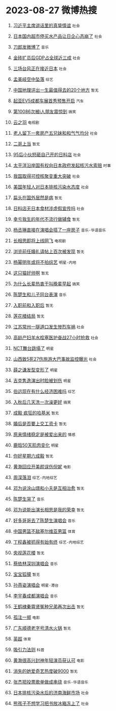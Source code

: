 # 2023-08-27 微博热搜 
1. [习近平主席讲话里的真挚情谊](https://m.weibo.cn/search?containerid=100103type%3D1%26t%3D10%26q%3D%23%E4%B9%A0%E8%BF%91%E5%B9%B3%E4%B8%BB%E5%B8%AD%E8%AE%B2%E8%AF%9D%E9%87%8C%E7%9A%84%E7%9C%9F%E6%8C%9A%E6%83%85%E8%B0%8A%23&stream_entry_id=51&isnewpage=1&extparam=seat%3D1%26stream_entry_id%3D51%26cate%3D10103%26dgr%3D0%26pos%3D0%26filter_type%3Drealtimehot%26c_type%3D51%26display_time%3D1693080269%26pre_seqid%3D169308026983301758267&luicode=10000011&lfid=106003type%3D25%26t%3D3%26disable_hot%3D1%26filter_type%3Drealtimehot) `社会` 

2. [日本国内超市停买水产品让日企心态崩了](https://m.weibo.cn/search?containerid=100103type%3D1%26t%3D10%26q%3D%23%E6%97%A5%E6%9C%AC%E5%9B%BD%E5%86%85%E8%B6%85%E5%B8%82%E5%81%9C%E4%B9%B0%E6%B0%B4%E4%BA%A7%E5%93%81%E8%AE%A9%E6%97%A5%E4%BC%81%E5%BF%83%E6%80%81%E5%B4%A9%E4%BA%86%23&stream_entry_id=31&isnewpage=1&extparam=seat%3D1%26realpos%3D1%26pos%3D0%26filter_type%3Drealtimehot%26c_type%3D31%26band_rank%3D1%26lcate%3D5001%26cate%3D5001%26flag%3D16%26stream_entry_id%3D31%26q%3D%2523%25E6%2597%25A5%25E6%259C%25AC%25E5%259B%25BD%25E5%2586%2585%25E8%25B6%2585%25E5%25B8%2582%25E5%2581%259C%25E4%25B9%25B0%25E6%25B0%25B4%25E4%25BA%25A7%25E5%2593%2581%25E8%25AE%25A9%25E6%2597%25A5%25E4%25BC%2581%25E5%25BF%2583%25E6%2580%2581%25E5%25B4%25A9%25E4%25BA%2586%2523%26dgr%3D0%26display_time%3D1693080269%26pre_seqid%3D169308026983301758267&luicode=10000011&lfid=106003type%3D25%26t%3D3%26disable_hot%3D1%26filter_type%3Drealtimehot) `社会` 

3. [刀郎发微博了](https://m.weibo.cn/search?containerid=100103type%3D1%26t%3D10%26q%3D%23%E5%88%80%E9%83%8E%E5%8F%91%E5%BE%AE%E5%8D%9A%E4%BA%86%23&stream_entry_id=31&isnewpage=1&extparam=seat%3D1%26realpos%3D2%26pos%3D1%26filter_type%3Drealtimehot%26c_type%3D31%26band_rank%3D2%26lcate%3D5001%26cate%3D5001%26flag%3D16%26stream_entry_id%3D31%26q%3D%2523%25E5%2588%2580%25E9%2583%258E%25E5%258F%2591%25E5%25BE%25AE%25E5%258D%259A%25E4%25BA%2586%2523%26dgr%3D0%26display_time%3D1693080269%26pre_seqid%3D169308026983301758267&luicode=10000011&lfid=106003type%3D25%26t%3D3%26disable_hot%3D1%26filter_type%3Drealtimehot) `音乐` 

4. [金砖扩员后GDP占全球近三成](https://m.weibo.cn/search?containerid=100103type%3D1%26t%3D10%26q%3D%23%E9%87%91%E7%A0%96%E6%89%A9%E5%91%98%E5%90%8EGDP%E5%8D%A0%E5%85%A8%E7%90%83%E8%BF%91%E4%B8%89%E6%88%90%23&stream_entry_id=31&isnewpage=1&extparam=seat%3D1%26realpos%3D3%26pos%3D2%26filter_type%3Drealtimehot%26c_type%3D31%26band_rank%3D3%26lcate%3D5001%26cate%3D5001%26flag%3D0%26stream_entry_id%3D31%26q%3D%2523%25E9%2587%2591%25E7%25A0%2596%25E6%2589%25A9%25E5%2591%2598%25E5%2590%258EGDP%25E5%258D%25A0%25E5%2585%25A8%25E7%2590%2583%25E8%25BF%2591%25E4%25B8%2589%25E6%2588%2590%2523%26dgr%3D0%26display_time%3D1693080269%26pre_seqid%3D169308026983301758267&luicode=10000011&lfid=106003type%3D25%26t%3D3%26disable_hot%3D1%26filter_type%3Drealtimehot) `社会` 

5. [三场台风正在接近日本](https://m.weibo.cn/search?containerid=100103type%3D1%26t%3D10%26q%3D%23%E4%B8%89%E5%9C%BA%E5%8F%B0%E9%A3%8E%E6%AD%A3%E5%9C%A8%E6%8E%A5%E8%BF%91%E6%97%A5%E6%9C%AC%23&stream_entry_id=31&isnewpage=1&extparam=seat%3D1%26realpos%3D4%26pos%3D3%26filter_type%3Drealtimehot%26c_type%3D31%26band_rank%3D4%26lcate%3D5001%26cate%3D5001%26flag%3D16%26stream_entry_id%3D31%26q%3D%2523%25E4%25B8%2589%25E5%259C%25BA%25E5%258F%25B0%25E9%25A3%258E%25E6%25AD%25A3%25E5%259C%25A8%25E6%258E%25A5%25E8%25BF%2591%25E6%2597%25A5%25E6%259C%25AC%2523%26dgr%3D0%26display_time%3D1693080269%26pre_seqid%3D169308026983301758267&luicode=10000011&lfid=106003type%3D25%26t%3D3%26disable_hot%3D1%26filter_type%3Drealtimehot) `社会` 

6. [孟美岐空中坠落](https://m.weibo.cn/search?containerid=100103type%3D1%26t%3D10%26q%3D%23%E5%AD%9F%E7%BE%8E%E5%B2%90%E7%A9%BA%E4%B8%AD%E5%9D%A0%E8%90%BD%23&stream_entry_id=31&isnewpage=1&extparam=seat%3D1%26realpos%3D5%26pos%3D4%26filter_type%3Drealtimehot%26c_type%3D31%26band_rank%3D5%26lcate%3D5001%26cate%3D5001%26flag%3D2%26stream_entry_id%3D31%26q%3D%2523%25E5%25AD%259F%25E7%25BE%258E%25E5%25B2%2590%25E7%25A9%25BA%25E4%25B8%25AD%25E5%259D%25A0%25E8%2590%25BD%2523%26dgr%3D0%26display_time%3D1693080269%26pre_seqid%3D169308026983301758267&luicode=10000011&lfid=106003type%3D25%26t%3D3%26disable_hot%3D1%26filter_type%3Drealtimehot) `综艺` 

7. [中国地理评出一生最值得去的20个地方](https://m.weibo.cn/search?containerid=100103type%3D1%26t%3D10%26q%3D%E4%B8%AD%E5%9B%BD%E5%9C%B0%E7%90%86%E8%AF%84%E5%87%BA%E4%B8%80%E7%94%9F%E6%9C%80%E5%80%BC%E5%BE%97%E5%8E%BB%E7%9A%8420%E4%B8%AA%E5%9C%B0%E6%96%B9&stream_entry_id=31&isnewpage=1&extparam=seat%3D1%26realpos%3D6%26pos%3D5%26filter_type%3Drealtimehot%26c_type%3D31%26band_rank%3D6%26lcate%3D5001%26cate%3D5001%26flag%3D16%26stream_entry_id%3D31%26q%3D%25E4%25B8%25AD%25E5%259B%25BD%25E5%259C%25B0%25E7%2590%2586%25E8%25AF%2584%25E5%2587%25BA%25E4%25B8%2580%25E7%2594%259F%25E6%259C%2580%25E5%2580%25BC%25E5%25BE%2597%25E5%258E%25BB%25E7%259A%258420%25E4%25B8%25AA%25E5%259C%25B0%25E6%2596%25B9%26dgr%3D0%26display_time%3D1693080269%26pre_seqid%3D169308026983301758267&luicode=10000011&lfid=106003type%3D25%26t%3D3%26disable_hot%3D1%26filter_type%3Drealtimehot) `暂无` 

8. [起亚EV5成都车展首秀预售开启](https://m.weibo.cn/search?containerid=100103type%3D1%26t%3D10%26q%3D%23%E8%B5%B7%E4%BA%9AEV5%E6%88%90%E9%83%BD%E8%BD%A6%E5%B1%95%E9%A6%96%E7%A7%80%E9%A2%84%E5%94%AE%E5%BC%80%E5%90%AF%23&stream_entry_id=31&isnewpage=1&extparam=seat%3D1%26stream_entry_id%3D31%26pos%3D6%26lcate%3D5001%26band_rank%3D7%26c_type%3D31%26is_ad_pos%3D1%26cate%3D5001%26filter_type%3Drealtimehot%26adid%3D200655%26topic_ad%3D1%26q%3D%2523%25E8%25B5%25B7%25E4%25BA%259AEV5%25E6%2588%2590%25E9%2583%25BD%25E8%25BD%25A6%25E5%25B1%2595%25E9%25A6%2596%25E7%25A7%2580%25E9%25A2%2584%25E5%2594%25AE%25E5%25BC%2580%25E5%2590%25AF%2523%26dgr%3D0%26display_time%3D1693080269%26pre_seqid%3D169308026983301758267&luicode=10000011&lfid=106003type%3D25%26t%3D3%26disable_hot%3D1%26filter_type%3Drealtimehot) `汽车` 

9. [第10086次被i人朋友震惊到](https://m.weibo.cn/search?containerid=100103type%3D1%26t%3D10%26q%3D%23%E7%AC%AC10086%E6%AC%A1%E8%A2%ABi%E4%BA%BA%E6%9C%8B%E5%8F%8B%E9%9C%87%E6%83%8A%E5%88%B0%23&stream_entry_id=31&isnewpage=1&extparam=seat%3D1%26realpos%3D7%26pos%3D7%26filter_type%3Drealtimehot%26c_type%3D31%26band_rank%3D7%26lcate%3D5001%26cate%3D5001%26flag%3D0%26stream_entry_id%3D31%26q%3D%2523%25E7%25AC%25AC10086%25E6%25AC%25A1%25E8%25A2%25ABi%25E4%25BA%25BA%25E6%259C%258B%25E5%258F%258B%25E9%259C%2587%25E6%2583%258A%25E5%2588%25B0%2523%26dgr%3D0%26display_time%3D1693080269%26pre_seqid%3D169308026983301758267&luicode=10000011&lfid=106003type%3D25%26t%3D3%26disable_hot%3D1%26filter_type%3Drealtimehot) `搞笑` 

10. [云之羽](https://m.weibo.cn/search?containerid=100103type%3D1%26t%3D10%26q%3D%E4%BA%91%E4%B9%8B%E7%BE%BD&stream_entry_id=31&isnewpage=1&extparam=seat%3D1%26realpos%3D8%26pos%3D8%26filter_type%3Drealtimehot%26c_type%3D31%26band_rank%3D8%26lcate%3D5001%26cate%3D5001%26flag%3D2%26stream_entry_id%3D31%26q%3D%25E4%25BA%2591%25E4%25B9%258B%25E7%25BE%25BD%26dgr%3D0%26display_time%3D1693080269%26pre_seqid%3D169308026983301758267&luicode=10000011&lfid=106003type%3D25%26t%3D3%26disable_hot%3D1%26filter_type%3Drealtimehot) `电视剧` 

11. [老人留下一套房产五兄妹和和气气均分](https://m.weibo.cn/search?containerid=100103type%3D1%26t%3D10%26q%3D%23%E8%80%81%E4%BA%BA%E7%95%99%E4%B8%8B%E4%B8%80%E5%A5%97%E6%88%BF%E4%BA%A7%E4%BA%94%E5%85%84%E5%A6%B9%E5%92%8C%E5%92%8C%E6%B0%94%E6%B0%94%E5%9D%87%E5%88%86%23&stream_entry_id=31&isnewpage=1&extparam=seat%3D1%26realpos%3D9%26pos%3D9%26filter_type%3Drealtimehot%26c_type%3D31%26band_rank%3D9%26lcate%3D5001%26cate%3D5001%26flag%3D32768%26stream_entry_id%3D31%26q%3D%2523%25E8%2580%2581%25E4%25BA%25BA%25E7%2595%2599%25E4%25B8%258B%25E4%25B8%2580%25E5%25A5%2597%25E6%2588%25BF%25E4%25BA%25A7%25E4%25BA%2594%25E5%2585%2584%25E5%25A6%25B9%25E5%2592%258C%25E5%2592%258C%25E6%25B0%2594%25E6%25B0%2594%25E5%259D%2587%25E5%2588%2586%2523%26dgr%3D0%26display_time%3D1693080269%26pre_seqid%3D169308026983301758267&luicode=10000011&lfid=106003type%3D25%26t%3D3%26disable_hot%3D1%26filter_type%3Drealtimehot) `社会` 

12. [二哥上当](https://m.weibo.cn/search?containerid=100103type%3D1%26t%3D10%26q%3D%E4%BA%8C%E5%93%A5%E4%B8%8A%E5%BD%93&stream_entry_id=31&isnewpage=1&extparam=seat%3D1%26realpos%3D10%26pos%3D10%26filter_type%3Drealtimehot%26c_type%3D31%26band_rank%3D10%26lcate%3D5001%26cate%3D5001%26flag%3D2%26stream_entry_id%3D31%26q%3D%25E4%25BA%258C%25E5%2593%25A5%25E4%25B8%258A%25E5%25BD%2593%26dgr%3D0%26display_time%3D1693080269%26pre_seqid%3D169308026983301758267&luicode=10000011&lfid=106003type%3D25%26t%3D3%26disable_hot%3D1%26filter_type%3Drealtimehot) `暂无` 

13. [95后小伙怒砸自己开的日料店](https://m.weibo.cn/search?containerid=100103type%3D1%26t%3D10%26q%3D%2395%E5%90%8E%E5%B0%8F%E4%BC%99%E6%80%92%E7%A0%B8%E8%87%AA%E5%B7%B1%E5%BC%80%E7%9A%84%E6%97%A5%E6%96%99%E5%BA%97%23&stream_entry_id=31&isnewpage=1&extparam=seat%3D1%26realpos%3D11%26pos%3D11%26filter_type%3Drealtimehot%26c_type%3D31%26band_rank%3D11%26lcate%3D5001%26cate%3D5001%26flag%3D2%26stream_entry_id%3D31%26q%3D%252395%25E5%2590%258E%25E5%25B0%258F%25E4%25BC%2599%25E6%2580%2592%25E7%25A0%25B8%25E8%2587%25AA%25E5%25B7%25B1%25E5%25BC%2580%25E7%259A%2584%25E6%2597%25A5%25E6%2596%2599%25E5%25BA%2597%2523%26dgr%3D0%26display_time%3D1693080269%26pre_seqid%3D169308026983301758267&luicode=10000011&lfid=106003type%3D25%26t%3D3%26disable_hot%3D1%26filter_type%3Drealtimehot) `社会` 

14. [太平洋沿岸国有权向日本政府发起核污水索赔](https://m.weibo.cn/search?containerid=100103type%3D1%26t%3D10%26q%3D%23%E5%A4%AA%E5%B9%B3%E6%B4%8B%E6%B2%BF%E5%B2%B8%E5%9B%BD%E6%9C%89%E6%9D%83%E5%90%91%E6%97%A5%E6%9C%AC%E6%94%BF%E5%BA%9C%E5%8F%91%E8%B5%B7%E6%A0%B8%E6%B1%A1%E6%B0%B4%E7%B4%A2%E8%B5%94%23&stream_entry_id=31&isnewpage=1&extparam=seat%3D1%26realpos%3D12%26pos%3D12%26filter_type%3Drealtimehot%26c_type%3D31%26band_rank%3D12%26lcate%3D5001%26cate%3D5001%26flag%3D0%26stream_entry_id%3D31%26q%3D%2523%25E5%25A4%25AA%25E5%25B9%25B3%25E6%25B4%258B%25E6%25B2%25BF%25E5%25B2%25B8%25E5%259B%25BD%25E6%259C%2589%25E6%259D%2583%25E5%2590%2591%25E6%2597%25A5%25E6%259C%25AC%25E6%2594%25BF%25E5%25BA%259C%25E5%258F%2591%25E8%25B5%25B7%25E6%25A0%25B8%25E6%25B1%25A1%25E6%25B0%25B4%25E7%25B4%25A2%25E8%25B5%2594%2523%26dgr%3D0%26display_time%3D1693080269%26pre_seqid%3D169308026983301758267&luicode=10000011&lfid=106003type%3D25%26t%3D3%26disable_hot%3D1%26filter_type%3Drealtimehot) `时事` 

15. [我国取得可控核聚变重大突破](https://m.weibo.cn/search?containerid=100103type%3D1%26t%3D10%26q%3D%23%E6%88%91%E5%9B%BD%E5%8F%96%E5%BE%97%E5%8F%AF%E6%8E%A7%E6%A0%B8%E8%81%9A%E5%8F%98%E9%87%8D%E5%A4%A7%E7%AA%81%E7%A0%B4%23&stream_entry_id=31&isnewpage=1&extparam=seat%3D1%26realpos%3D13%26pos%3D13%26filter_type%3Drealtimehot%26c_type%3D31%26band_rank%3D13%26lcate%3D5001%26cate%3D5001%26flag%3D0%26stream_entry_id%3D31%26q%3D%2523%25E6%2588%2591%25E5%259B%25BD%25E5%258F%2596%25E5%25BE%2597%25E5%258F%25AF%25E6%258E%25A7%25E6%25A0%25B8%25E8%2581%259A%25E5%258F%2598%25E9%2587%258D%25E5%25A4%25A7%25E7%25AA%2581%25E7%25A0%25B4%2523%26dgr%3D0%26display_time%3D1693080269%26pre_seqid%3D169308026983301758267&luicode=10000011&lfid=106003type%3D25%26t%3D3%26disable_hot%3D1%26filter_type%3Drealtimehot) `社会` 

16. [美国年轻人对日本排核污染水态度](https://m.weibo.cn/search?containerid=100103type%3D1%26t%3D10%26q%3D%23%E7%BE%8E%E5%9B%BD%E5%B9%B4%E8%BD%BB%E4%BA%BA%E5%AF%B9%E6%97%A5%E6%9C%AC%E6%8E%92%E6%A0%B8%E6%B1%A1%E6%9F%93%E6%B0%B4%E6%80%81%E5%BA%A6%23&stream_entry_id=31&isnewpage=1&extparam=seat%3D1%26realpos%3D14%26pos%3D14%26filter_type%3Drealtimehot%26c_type%3D31%26band_rank%3D14%26lcate%3D5001%26cate%3D5001%26flag%3D0%26stream_entry_id%3D31%26q%3D%2523%25E7%25BE%258E%25E5%259B%25BD%25E5%25B9%25B4%25E8%25BD%25BB%25E4%25BA%25BA%25E5%25AF%25B9%25E6%2597%25A5%25E6%259C%25AC%25E6%258E%2592%25E6%25A0%25B8%25E6%25B1%25A1%25E6%259F%2593%25E6%25B0%25B4%25E6%2580%2581%25E5%25BA%25A6%2523%26dgr%3D0%26display_time%3D1693080269%26pre_seqid%3D169308026983301758267&luicode=10000011&lfid=106003type%3D25%26t%3D3%26disable_hot%3D1%26filter_type%3Drealtimehot) `社会` 

17. [扁头在国外居然是病](https://m.weibo.cn/search?containerid=100103type%3D1%26t%3D10%26q%3D%E6%89%81%E5%A4%B4%E5%9C%A8%E5%9B%BD%E5%A4%96%E5%B1%85%E7%84%B6%E6%98%AF%E7%97%85&stream_entry_id=31&isnewpage=1&extparam=seat%3D1%26realpos%3D15%26pos%3D15%26filter_type%3Drealtimehot%26c_type%3D31%26band_rank%3D15%26lcate%3D5001%26cate%3D5001%26flag%3D0%26stream_entry_id%3D31%26q%3D%25E6%2589%2581%25E5%25A4%25B4%25E5%259C%25A8%25E5%259B%25BD%25E5%25A4%2596%25E5%25B1%2585%25E7%2584%25B6%25E6%2598%25AF%25E7%2597%2585%26dgr%3D0%26display_time%3D1693080269%26pre_seqid%3D169308026983301758267&luicode=10000011&lfid=106003type%3D25%26t%3D3%26disable_hot%3D1%26filter_type%3Drealtimehot) `暂无` 

18. [日料店无日本食材涉虚假宣传吗](https://m.weibo.cn/search?containerid=100103type%3D1%26t%3D10%26q%3D%23%E6%97%A5%E6%96%99%E5%BA%97%E6%97%A0%E6%97%A5%E6%9C%AC%E9%A3%9F%E6%9D%90%E6%B6%89%E8%99%9A%E5%81%87%E5%AE%A3%E4%BC%A0%E5%90%97%23&stream_entry_id=31&isnewpage=1&extparam=seat%3D1%26realpos%3D16%26pos%3D16%26filter_type%3Drealtimehot%26c_type%3D31%26band_rank%3D16%26lcate%3D5001%26cate%3D5001%26flag%3D1%26stream_entry_id%3D31%26q%3D%2523%25E6%2597%25A5%25E6%2596%2599%25E5%25BA%2597%25E6%2597%25A0%25E6%2597%25A5%25E6%259C%25AC%25E9%25A3%259F%25E6%259D%2590%25E6%25B6%2589%25E8%2599%259A%25E5%2581%2587%25E5%25AE%25A3%25E4%25BC%25A0%25E5%2590%2597%2523%26dgr%3D0%26display_time%3D1693080269%26pre_seqid%3D169308026983301758267&luicode=10000011&lfid=106003type%3D25%26t%3D3%26disable_hot%3D1%26filter_type%3Drealtimehot) `社会` 

19. [幸亏我生的年代不流行做辅食](https://m.weibo.cn/search?containerid=100103type%3D1%26t%3D10%26q%3D%E5%B9%B8%E4%BA%8F%E6%88%91%E7%94%9F%E7%9A%84%E5%B9%B4%E4%BB%A3%E4%B8%8D%E6%B5%81%E8%A1%8C%E5%81%9A%E8%BE%85%E9%A3%9F&stream_entry_id=31&isnewpage=1&extparam=seat%3D1%26realpos%3D17%26pos%3D17%26filter_type%3Drealtimehot%26c_type%3D31%26band_rank%3D17%26lcate%3D5001%26cate%3D5001%26flag%3D0%26stream_entry_id%3D31%26q%3D%25E5%25B9%25B8%25E4%25BA%258F%25E6%2588%2591%25E7%2594%259F%25E7%259A%2584%25E5%25B9%25B4%25E4%25BB%25A3%25E4%25B8%258D%25E6%25B5%2581%25E8%25A1%258C%25E5%2581%259A%25E8%25BE%2585%25E9%25A3%259F%26dgr%3D0%26display_time%3D1693080269%26pre_seqid%3D169308026983301758267&luicode=10000011&lfid=106003type%3D25%26t%3D3%26disable_hot%3D1%26filter_type%3Drealtimehot) `暂无` 

20. [杨丞琳直接在演唱会搭了一座房子](https://m.weibo.cn/search?containerid=100103type%3D1%26t%3D10%26q%3D%23%E6%9D%A8%E4%B8%9E%E7%90%B3%E7%9B%B4%E6%8E%A5%E5%9C%A8%E6%BC%94%E5%94%B1%E4%BC%9A%E6%90%AD%E4%BA%86%E4%B8%80%E5%BA%A7%E6%88%BF%E5%AD%90%23&stream_entry_id=31&isnewpage=1&extparam=seat%3D1%26realpos%3D18%26pos%3D18%26filter_type%3Drealtimehot%26c_type%3D31%26band_rank%3D18%26lcate%3D5001%26cate%3D5001%26flag%3D0%26stream_entry_id%3D31%26q%3D%2523%25E6%259D%25A8%25E4%25B8%259E%25E7%2590%25B3%25E7%259B%25B4%25E6%258E%25A5%25E5%259C%25A8%25E6%25BC%2594%25E5%2594%25B1%25E4%25BC%259A%25E6%2590%25AD%25E4%25BA%2586%25E4%25B8%2580%25E5%25BA%25A7%25E6%2588%25BF%25E5%25AD%2590%2523%26dgr%3D0%26display_time%3D1693080269%26pre_seqid%3D169308026983301758267&luicode=10000011&lfid=106003type%3D25%26t%3D3%26disable_hot%3D1%26filter_type%3Drealtimehot) `音乐-华语音乐` 

21. [长相思即将上线网飞](https://m.weibo.cn/search?containerid=100103type%3D1%26t%3D10%26q%3D%23%E9%95%BF%E7%9B%B8%E6%80%9D%E5%8D%B3%E5%B0%86%E4%B8%8A%E7%BA%BF%E7%BD%91%E9%A3%9E%23&stream_entry_id=31&isnewpage=1&extparam=seat%3D1%26realpos%3D19%26pos%3D19%26filter_type%3Drealtimehot%26c_type%3D31%26band_rank%3D19%26lcate%3D5001%26cate%3D5001%26flag%3D1%26stream_entry_id%3D31%26q%3D%2523%25E9%2595%25BF%25E7%259B%25B8%25E6%2580%259D%25E5%258D%25B3%25E5%25B0%2586%25E4%25B8%258A%25E7%25BA%25BF%25E7%25BD%2591%25E9%25A3%259E%2523%26dgr%3D0%26display_time%3D1693080269%26pre_seqid%3D169308026983301758267&luicode=10000011&lfid=106003type%3D25%26t%3D3%26disable_hot%3D1%26filter_type%3Drealtimehot) `电视剧` 

22. [浏览前任婚礼请帖上百次被发现](https://m.weibo.cn/search?containerid=100103type%3D1%26t%3D10%26q%3D%E6%B5%8F%E8%A7%88%E5%89%8D%E4%BB%BB%E5%A9%9A%E7%A4%BC%E8%AF%B7%E5%B8%96%E4%B8%8A%E7%99%BE%E6%AC%A1%E8%A2%AB%E5%8F%91%E7%8E%B0&stream_entry_id=31&isnewpage=1&extparam=seat%3D1%26realpos%3D20%26pos%3D20%26filter_type%3Drealtimehot%26c_type%3D31%26band_rank%3D20%26lcate%3D5001%26cate%3D5001%26flag%3D0%26stream_entry_id%3D31%26q%3D%25E6%25B5%258F%25E8%25A7%2588%25E5%2589%258D%25E4%25BB%25BB%25E5%25A9%259A%25E7%25A4%25BC%25E8%25AF%25B7%25E5%25B8%2596%25E4%25B8%258A%25E7%2599%25BE%25E6%25AC%25A1%25E8%25A2%25AB%25E5%258F%2591%25E7%258E%25B0%26dgr%3D0%26display_time%3D1693080269%26pre_seqid%3D169308026983301758267&luicode=10000011&lfid=106003type%3D25%26t%3D3%26disable_hot%3D1%26filter_type%3Drealtimehot) `暂无` 

23. [杨幂明年或将不拍综艺](https://m.weibo.cn/search?containerid=100103type%3D1%26t%3D10%26q%3D%23%E6%9D%A8%E5%B9%82%E6%98%8E%E5%B9%B4%E6%88%96%E5%B0%86%E4%B8%8D%E6%8B%8D%E7%BB%BC%E8%89%BA%23&stream_entry_id=31&isnewpage=1&extparam=seat%3D1%26realpos%3D21%26pos%3D21%26filter_type%3Drealtimehot%26c_type%3D31%26band_rank%3D21%26lcate%3D5001%26cate%3D5001%26flag%3D0%26stream_entry_id%3D31%26q%3D%2523%25E6%259D%25A8%25E5%25B9%2582%25E6%2598%258E%25E5%25B9%25B4%25E6%2588%2596%25E5%25B0%2586%25E4%25B8%258D%25E6%258B%258D%25E7%25BB%25BC%25E8%2589%25BA%2523%26dgr%3D0%26display_time%3D1693080269%26pre_seqid%3D169308026983301758267&luicode=10000011&lfid=106003type%3D25%26t%3D3%26disable_hot%3D1%26filter_type%3Drealtimehot) `明星-内地` 

24. [这只猫好帅啊](https://m.weibo.cn/search?containerid=100103type%3D1%26t%3D10%26q%3D%E8%BF%99%E5%8F%AA%E7%8C%AB%E5%A5%BD%E5%B8%85%E5%95%8A&stream_entry_id=31&isnewpage=1&extparam=seat%3D1%26realpos%3D22%26pos%3D22%26filter_type%3Drealtimehot%26c_type%3D31%26band_rank%3D22%26lcate%3D5001%26cate%3D5001%26flag%3D0%26stream_entry_id%3D31%26q%3D%25E8%25BF%2599%25E5%258F%25AA%25E7%258C%25AB%25E5%25A5%25BD%25E5%25B8%2585%25E5%2595%258A%26dgr%3D0%26display_time%3D1693080269%26pre_seqid%3D169308026983301758267&luicode=10000011&lfid=106003type%3D25%26t%3D3%26disable_hot%3D1%26filter_type%3Drealtimehot) `暂无` 

25. [为什么长辈热衷于叫晚辈早起](https://m.weibo.cn/search?containerid=100103type%3D1%26t%3D10%26q%3D%23%E4%B8%BA%E4%BB%80%E4%B9%88%E9%95%BF%E8%BE%88%E7%83%AD%E8%A1%B7%E4%BA%8E%E5%8F%AB%E6%99%9A%E8%BE%88%E6%97%A9%E8%B5%B7%23&stream_entry_id=31&isnewpage=1&extparam=seat%3D1%26realpos%3D23%26pos%3D23%26filter_type%3Drealtimehot%26c_type%3D31%26band_rank%3D23%26lcate%3D5001%26cate%3D5001%26flag%3D0%26stream_entry_id%3D31%26q%3D%2523%25E4%25B8%25BA%25E4%25BB%2580%25E4%25B9%2588%25E9%2595%25BF%25E8%25BE%2588%25E7%2583%25AD%25E8%25A1%25B7%25E4%25BA%258E%25E5%258F%25AB%25E6%2599%259A%25E8%25BE%2588%25E6%2597%25A9%25E8%25B5%25B7%2523%26dgr%3D0%26display_time%3D1693080269%26pre_seqid%3D169308026983301758267&luicode=10000011&lfid=106003type%3D25%26t%3D3%26disable_hot%3D1%26filter_type%3Drealtimehot) `搞笑` 

26. [陈楚生和儿子同台表演](https://m.weibo.cn/search?containerid=100103type%3D1%26t%3D10%26q%3D%23%E9%99%88%E6%A5%9A%E7%94%9F%E5%92%8C%E5%84%BF%E5%AD%90%E5%90%8C%E5%8F%B0%E8%A1%A8%E6%BC%94%23&stream_entry_id=31&isnewpage=1&extparam=seat%3D1%26realpos%3D24%26pos%3D24%26filter_type%3Drealtimehot%26c_type%3D31%26band_rank%3D24%26lcate%3D5001%26cate%3D5001%26flag%3D0%26stream_entry_id%3D31%26q%3D%2523%25E9%2599%2588%25E6%25A5%259A%25E7%2594%259F%25E5%2592%258C%25E5%2584%25BF%25E5%25AD%2590%25E5%2590%258C%25E5%258F%25B0%25E8%25A1%25A8%25E6%25BC%2594%2523%26dgr%3D0%26display_time%3D1693080269%26pre_seqid%3D169308026983301758267&luicode=10000011&lfid=106003type%3D25%26t%3D3%26disable_hot%3D1%26filter_type%3Drealtimehot) `音乐` 

27. [入职前和入职后](https://m.weibo.cn/search?containerid=100103type%3D1%26t%3D10%26q%3D%E5%85%A5%E8%81%8C%E5%89%8D%E5%92%8C%E5%85%A5%E8%81%8C%E5%90%8E&stream_entry_id=31&isnewpage=1&extparam=seat%3D1%26realpos%3D25%26pos%3D25%26filter_type%3Drealtimehot%26c_type%3D31%26band_rank%3D25%26lcate%3D5001%26cate%3D5001%26flag%3D0%26stream_entry_id%3D31%26q%3D%25E5%2585%25A5%25E8%2581%258C%25E5%2589%258D%25E5%2592%258C%25E5%2585%25A5%25E8%2581%258C%25E5%2590%258E%26dgr%3D0%26display_time%3D1693080269%26pre_seqid%3D169308026983301758267&luicode=10000011&lfid=106003type%3D25%26t%3D3%26disable_hot%3D1%26filter_type%3Drealtimehot) `暂无` 

28. [莲花楼结局](https://m.weibo.cn/search?containerid=100103type%3D1%26t%3D10%26q%3D%E8%8E%B2%E8%8A%B1%E6%A5%BC%E7%BB%93%E5%B1%80&stream_entry_id=31&isnewpage=1&extparam=seat%3D1%26realpos%3D26%26pos%3D26%26filter_type%3Drealtimehot%26c_type%3D31%26band_rank%3D26%26lcate%3D5001%26cate%3D5001%26flag%3D0%26stream_entry_id%3D31%26q%3D%25E8%258E%25B2%25E8%258A%25B1%25E6%25A5%25BC%25E7%25BB%2593%25E5%25B1%2580%26dgr%3D0%26display_time%3D1693080269%26pre_seqid%3D169308026983301758267&luicode=10000011&lfid=106003type%3D25%26t%3D3%26disable_hot%3D1%26filter_type%3Drealtimehot) `暂无` 

29. [江苏常州一隧道口发生惨烈车祸](https://m.weibo.cn/search?containerid=100103type%3D1%26t%3D10%26q%3D%23%E6%B1%9F%E8%8B%8F%E5%B8%B8%E5%B7%9E%E4%B8%80%E9%9A%A7%E9%81%93%E5%8F%A3%E5%8F%91%E7%94%9F%E6%83%A8%E7%83%88%E8%BD%A6%E7%A5%B8%23&stream_entry_id=31&isnewpage=1&extparam=seat%3D1%26realpos%3D27%26pos%3D27%26filter_type%3Drealtimehot%26c_type%3D31%26band_rank%3D27%26lcate%3D5001%26cate%3D5001%26flag%3D0%26stream_entry_id%3D31%26q%3D%2523%25E6%25B1%259F%25E8%258B%258F%25E5%25B8%25B8%25E5%25B7%259E%25E4%25B8%2580%25E9%259A%25A7%25E9%2581%2593%25E5%258F%25A3%25E5%258F%2591%25E7%2594%259F%25E6%2583%25A8%25E7%2583%2588%25E8%25BD%25A6%25E7%25A5%25B8%2523%26dgr%3D0%26display_time%3D1693080269%26pre_seqid%3D169308026983301758267&luicode=10000011&lfid=106003type%3D25%26t%3D3%26disable_hot%3D1%26filter_type%3Drealtimehot) `社会` 

30. [高龄产妇羊水栓塞医护奋战27小时抢救](https://m.weibo.cn/search?containerid=100103type%3D1%26t%3D10%26q%3D%23%E9%AB%98%E9%BE%84%E4%BA%A7%E5%A6%87%E7%BE%8A%E6%B0%B4%E6%A0%93%E5%A1%9E%E5%8C%BB%E6%8A%A4%E5%A5%8B%E6%88%9827%E5%B0%8F%E6%97%B6%E6%8A%A2%E6%95%91%23&stream_entry_id=31&isnewpage=1&extparam=seat%3D1%26realpos%3D28%26pos%3D28%26filter_type%3Drealtimehot%26c_type%3D31%26band_rank%3D28%26lcate%3D5001%26cate%3D5001%26flag%3D32768%26stream_entry_id%3D31%26q%3D%2523%25E9%25AB%2598%25E9%25BE%2584%25E4%25BA%25A7%25E5%25A6%2587%25E7%25BE%258A%25E6%25B0%25B4%25E6%25A0%2593%25E5%25A1%259E%25E5%258C%25BB%25E6%258A%25A4%25E5%25A5%258B%25E6%2588%259827%25E5%25B0%258F%25E6%2597%25B6%25E6%258A%25A2%25E6%2595%2591%2523%26dgr%3D0%26display_time%3D1693080269%26pre_seqid%3D169308026983301758267&luicode=10000011&lfid=106003type%3D25%26t%3D3%26disable_hot%3D1%26filter_type%3Drealtimehot) `社会` 

31. [NCT舞台跳塌了](https://m.weibo.cn/search?containerid=100103type%3D1%26t%3D10%26q%3D%23NCT%E8%88%9E%E5%8F%B0%E8%B7%B3%E5%A1%8C%E4%BA%86%23&stream_entry_id=31&isnewpage=1&extparam=seat%3D1%26realpos%3D29%26pos%3D29%26filter_type%3Drealtimehot%26c_type%3D31%26band_rank%3D29%26lcate%3D5001%26cate%3D5001%26flag%3D0%26stream_entry_id%3D31%26q%3D%2523NCT%25E8%2588%259E%25E5%258F%25B0%25E8%25B7%25B3%25E5%25A1%258C%25E4%25BA%2586%2523%26dgr%3D0%26display_time%3D1693080269%26pre_seqid%3D169308026983301758267&luicode=10000011&lfid=106003type%3D25%26t%3D3%26disable_hot%3D1%26filter_type%3Drealtimehot) `明星` 

32. [山西致5死27伤旅游大巴事故监控曝光](https://m.weibo.cn/search?containerid=100103type%3D1%26t%3D10%26q%3D%23%E5%B1%B1%E8%A5%BF%E8%87%B45%E6%AD%BB27%E4%BC%A4%E6%97%85%E6%B8%B8%E5%A4%A7%E5%B7%B4%E4%BA%8B%E6%95%85%E7%9B%91%E6%8E%A7%E6%9B%9D%E5%85%89%23&stream_entry_id=31&isnewpage=1&extparam=seat%3D1%26realpos%3D30%26pos%3D30%26filter_type%3Drealtimehot%26c_type%3D31%26band_rank%3D30%26lcate%3D5001%26cate%3D5001%26flag%3D0%26stream_entry_id%3D31%26q%3D%2523%25E5%25B1%25B1%25E8%25A5%25BF%25E8%2587%25B45%25E6%25AD%25BB27%25E4%25BC%25A4%25E6%2597%2585%25E6%25B8%25B8%25E5%25A4%25A7%25E5%25B7%25B4%25E4%25BA%258B%25E6%2595%2585%25E7%259B%2591%25E6%258E%25A7%25E6%259B%259D%25E5%2585%2589%2523%26dgr%3D0%26display_time%3D1693080269%26pre_seqid%3D169308026983301758267&luicode=10000011&lfid=106003type%3D25%26t%3D3%26disable_hot%3D1%26filter_type%3Drealtimehot) `社会` 

33. [薛之谦发型变形了](https://m.weibo.cn/search?containerid=100103type%3D1%26t%3D10%26q%3D%23%E8%96%9B%E4%B9%8B%E8%B0%A6%E5%8F%91%E5%9E%8B%E5%8F%98%E5%BD%A2%E4%BA%86%23&stream_entry_id=31&isnewpage=1&extparam=seat%3D1%26realpos%3D31%26pos%3D31%26filter_type%3Drealtimehot%26c_type%3D31%26band_rank%3D31%26lcate%3D5001%26cate%3D5001%26flag%3D0%26stream_entry_id%3D31%26q%3D%2523%25E8%2596%259B%25E4%25B9%258B%25E8%25B0%25A6%25E5%258F%2591%25E5%259E%258B%25E5%258F%2598%25E5%25BD%25A2%25E4%25BA%2586%2523%26dgr%3D0%26display_time%3D1693080269%26pre_seqid%3D169308026983301758267&luicode=10000011&lfid=106003type%3D25%26t%3D3%26disable_hot%3D1%26filter_type%3Drealtimehot) `明星` 

34. [吉克隽逸演出时脸被划伤](https://m.weibo.cn/search?containerid=100103type%3D1%26t%3D10%26q%3D%23%E5%90%89%E5%85%8B%E9%9A%BD%E9%80%B8%E6%BC%94%E5%87%BA%E6%97%B6%E8%84%B8%E8%A2%AB%E5%88%92%E4%BC%A4%23&stream_entry_id=31&isnewpage=1&extparam=seat%3D1%26realpos%3D32%26pos%3D32%26filter_type%3Drealtimehot%26c_type%3D31%26band_rank%3D32%26lcate%3D5001%26cate%3D5001%26flag%3D0%26stream_entry_id%3D31%26q%3D%2523%25E5%2590%2589%25E5%2585%258B%25E9%259A%25BD%25E9%2580%25B8%25E6%25BC%2594%25E5%2587%25BA%25E6%2597%25B6%25E8%2584%25B8%25E8%25A2%25AB%25E5%2588%2592%25E4%25BC%25A4%2523%26dgr%3D0%26display_time%3D1693080269%26pre_seqid%3D169308026983301758267&luicode=10000011&lfid=106003type%3D25%26t%3D3%26disable_hot%3D1%26filter_type%3Drealtimehot) `明星` 

35. [伯远现在有什么经济困难吗](https://m.weibo.cn/search?containerid=100103type%3D1%26t%3D10%26q%3D%23%E4%BC%AF%E8%BF%9C%E7%8E%B0%E5%9C%A8%E6%9C%89%E4%BB%80%E4%B9%88%E7%BB%8F%E6%B5%8E%E5%9B%B0%E9%9A%BE%E5%90%97%23&stream_entry_id=31&isnewpage=1&extparam=seat%3D1%26realpos%3D33%26pos%3D33%26filter_type%3Drealtimehot%26c_type%3D31%26band_rank%3D33%26lcate%3D5001%26cate%3D5001%26flag%3D0%26stream_entry_id%3D31%26q%3D%2523%25E4%25BC%25AF%25E8%25BF%259C%25E7%258E%25B0%25E5%259C%25A8%25E6%259C%2589%25E4%25BB%2580%25E4%25B9%2588%25E7%25BB%258F%25E6%25B5%258E%25E5%259B%25B0%25E9%259A%25BE%25E5%2590%2597%2523%26dgr%3D0%26display_time%3D1693080269%26pre_seqid%3D169308026983301758267&luicode=10000011&lfid=106003type%3D25%26t%3D3%26disable_hot%3D1%26filter_type%3Drealtimehot) `综艺` 

36. [入秋后几天洗一次澡更好](https://m.weibo.cn/search?containerid=100103type%3D1%26t%3D10%26q%3D%23%E5%85%A5%E7%A7%8B%E5%90%8E%E5%87%A0%E5%A4%A9%E6%B4%97%E4%B8%80%E6%AC%A1%E6%BE%A1%E6%9B%B4%E5%A5%BD%23&stream_entry_id=31&isnewpage=1&extparam=seat%3D1%26realpos%3D34%26pos%3D34%26filter_type%3Drealtimehot%26c_type%3D31%26band_rank%3D34%26lcate%3D5001%26cate%3D5001%26flag%3D0%26stream_entry_id%3D31%26q%3D%2523%25E5%2585%25A5%25E7%25A7%258B%25E5%2590%258E%25E5%2587%25A0%25E5%25A4%25A9%25E6%25B4%2597%25E4%25B8%2580%25E6%25AC%25A1%25E6%25BE%25A1%25E6%259B%25B4%25E5%25A5%25BD%2523%26dgr%3D0%26display_time%3D1693080269%26pre_seqid%3D169308026983301758267&luicode=10000011&lfid=106003type%3D25%26t%3D3%26disable_hot%3D1%26filter_type%3Drealtimehot) `搞笑` 

37. [成毅 疯狂的哈基米](https://m.weibo.cn/search?containerid=100103type%3D1%26t%3D10%26q%3D%E6%88%90%E6%AF%85+%E7%96%AF%E7%8B%82%E7%9A%84%E5%93%88%E5%9F%BA%E7%B1%B3&stream_entry_id=31&isnewpage=1&extparam=seat%3D1%26realpos%3D35%26pos%3D35%26filter_type%3Drealtimehot%26c_type%3D31%26band_rank%3D35%26lcate%3D5001%26cate%3D5001%26flag%3D0%26stream_entry_id%3D31%26q%3D%25E6%2588%2590%25E6%25AF%2585%2520%25E7%2596%25AF%25E7%258B%2582%25E7%259A%2584%25E5%2593%2588%25E5%259F%25BA%25E7%25B1%25B3%26dgr%3D0%26display_time%3D1693080269%26pre_seqid%3D169308026983301758267&luicode=10000011&lfid=106003type%3D25%26t%3D3%26disable_hot%3D1%26filter_type%3Drealtimehot) `暂无` 

38. [婚后是否要上交工资卡](https://m.weibo.cn/search?containerid=100103type%3D1%26t%3D10%26q%3D%E5%A9%9A%E5%90%8E%E6%98%AF%E5%90%A6%E8%A6%81%E4%B8%8A%E4%BA%A4%E5%B7%A5%E8%B5%84%E5%8D%A1&stream_entry_id=31&isnewpage=1&extparam=seat%3D1%26realpos%3D36%26pos%3D36%26filter_type%3Drealtimehot%26c_type%3D31%26band_rank%3D36%26lcate%3D5001%26cate%3D5001%26flag%3D0%26stream_entry_id%3D31%26q%3D%25E5%25A9%259A%25E5%2590%258E%25E6%2598%25AF%25E5%2590%25A6%25E8%25A6%2581%25E4%25B8%258A%25E4%25BA%25A4%25E5%25B7%25A5%25E8%25B5%2584%25E5%258D%25A1%26dgr%3D0%26display_time%3D1693080269%26pre_seqid%3D169308026983301758267&luicode=10000011&lfid=106003type%3D25%26t%3D3%26disable_hot%3D1%26filter_type%3Drealtimehot) `暂无` 

39. [原来情绪稳定是被爱出来的](https://m.weibo.cn/search?containerid=100103type%3D1%26t%3D10%26q%3D%23%E5%8E%9F%E6%9D%A5%E6%83%85%E7%BB%AA%E7%A8%B3%E5%AE%9A%E6%98%AF%E8%A2%AB%E7%88%B1%E5%87%BA%E6%9D%A5%E7%9A%84%23&stream_entry_id=31&isnewpage=1&extparam=seat%3D1%26realpos%3D37%26pos%3D37%26filter_type%3Drealtimehot%26c_type%3D31%26band_rank%3D37%26lcate%3D5001%26cate%3D5001%26flag%3D0%26stream_entry_id%3D31%26q%3D%2523%25E5%258E%259F%25E6%259D%25A5%25E6%2583%2585%25E7%25BB%25AA%25E7%25A8%25B3%25E5%25AE%259A%25E6%2598%25AF%25E8%25A2%25AB%25E7%2588%25B1%25E5%2587%25BA%25E6%259D%25A5%25E7%259A%2584%2523%26dgr%3D0%26display_time%3D1693080269%26pre_seqid%3D169308026983301758267&luicode=10000011&lfid=106003type%3D25%26t%3D3%26disable_hot%3D1%26filter_type%3Drealtimehot) `情感` 

40. [鹿晗50天肌肉变化](https://m.weibo.cn/search?containerid=100103type%3D1%26t%3D10%26q%3D%23%E9%B9%BF%E6%99%9750%E5%A4%A9%E8%82%8C%E8%82%89%E5%8F%98%E5%8C%96%23&stream_entry_id=31&isnewpage=1&extparam=seat%3D1%26realpos%3D38%26pos%3D38%26filter_type%3Drealtimehot%26c_type%3D31%26band_rank%3D38%26lcate%3D5001%26cate%3D5001%26flag%3D0%26stream_entry_id%3D31%26q%3D%2523%25E9%25B9%25BF%25E6%2599%259750%25E5%25A4%25A9%25E8%2582%258C%25E8%2582%2589%25E5%258F%2598%25E5%258C%2596%2523%26dgr%3D0%26display_time%3D1693080269%26pre_seqid%3D169308026983301758267&luicode=10000011&lfid=106003type%3D25%26t%3D3%26disable_hot%3D1%26filter_type%3Drealtimehot) `明星` 

41. [你好星期六成毅](https://m.weibo.cn/search?containerid=100103type%3D1%26t%3D10%26q%3D%E4%BD%A0%E5%A5%BD%E6%98%9F%E6%9C%9F%E5%85%AD%E6%88%90%E6%AF%85&stream_entry_id=31&isnewpage=1&extparam=seat%3D1%26realpos%3D39%26pos%3D39%26filter_type%3Drealtimehot%26c_type%3D31%26band_rank%3D39%26lcate%3D5001%26cate%3D5001%26flag%3D0%26stream_entry_id%3D31%26q%3D%25E4%25BD%25A0%25E5%25A5%25BD%25E6%2598%259F%25E6%259C%259F%25E5%2585%25AD%25E6%2588%2590%25E6%25AF%2585%26dgr%3D0%26display_time%3D1693080269%26pre_seqid%3D169308026983301758267&luicode=10000011&lfid=106003type%3D25%26t%3D3%26disable_hot%3D1%26filter_type%3Drealtimehot) `暂无` 

42. [黄渤回应开美颜误伤倪妮](https://m.weibo.cn/search?containerid=100103type%3D1%26t%3D10%26q%3D%23%E9%BB%84%E6%B8%A4%E5%9B%9E%E5%BA%94%E5%BC%80%E7%BE%8E%E9%A2%9C%E8%AF%AF%E4%BC%A4%E5%80%AA%E5%A6%AE%23&stream_entry_id=31&isnewpage=1&extparam=seat%3D1%26realpos%3D40%26pos%3D40%26filter_type%3Drealtimehot%26c_type%3D31%26band_rank%3D40%26lcate%3D5001%26cate%3D5001%26flag%3D0%26stream_entry_id%3D31%26q%3D%2523%25E9%25BB%2584%25E6%25B8%25A4%25E5%259B%259E%25E5%25BA%2594%25E5%25BC%2580%25E7%25BE%258E%25E9%25A2%259C%25E8%25AF%25AF%25E4%25BC%25A4%25E5%2580%25AA%25E5%25A6%25AE%2523%26dgr%3D0%26display_time%3D1693080269%26pre_seqid%3D169308026983301758267&luicode=10000011&lfid=106003type%3D25%26t%3D3%26disable_hot%3D1%26filter_type%3Drealtimehot) `电影` 

43. [周深落泪](https://m.weibo.cn/search?containerid=100103type%3D1%26t%3D10%26q%3D%23%E5%91%A8%E6%B7%B1%E8%90%BD%E6%B3%AA%23&stream_entry_id=31&isnewpage=1&extparam=seat%3D1%26realpos%3D41%26pos%3D41%26filter_type%3Drealtimehot%26c_type%3D31%26band_rank%3D41%26lcate%3D5001%26cate%3D5001%26flag%3D0%26stream_entry_id%3D31%26q%3D%2523%25E5%2591%25A8%25E6%25B7%25B1%25E8%2590%25BD%25E6%25B3%25AA%2523%26dgr%3D0%26display_time%3D1693080269%26pre_seqid%3D169308026983301758267&luicode=10000011&lfid=106003type%3D25%26t%3D3%26disable_hot%3D1%26filter_type%3Drealtimehot) `综艺-内地综艺` 

44. [邓为说涂山璟和小夭是互相治愈](https://m.weibo.cn/search?containerid=100103type%3D1%26t%3D10%26q%3D%23%E9%82%93%E4%B8%BA%E8%AF%B4%E6%B6%82%E5%B1%B1%E7%92%9F%E5%92%8C%E5%B0%8F%E5%A4%AD%E6%98%AF%E4%BA%92%E7%9B%B8%E6%B2%BB%E6%84%88%23&stream_entry_id=31&isnewpage=1&extparam=seat%3D1%26realpos%3D42%26pos%3D42%26filter_type%3Drealtimehot%26c_type%3D31%26band_rank%3D42%26lcate%3D5001%26cate%3D5001%26flag%3D0%26stream_entry_id%3D31%26q%3D%2523%25E9%2582%2593%25E4%25B8%25BA%25E8%25AF%25B4%25E6%25B6%2582%25E5%25B1%25B1%25E7%2592%259F%25E5%2592%258C%25E5%25B0%258F%25E5%25A4%25AD%25E6%2598%25AF%25E4%25BA%2592%25E7%259B%25B8%25E6%25B2%25BB%25E6%2584%2588%2523%26dgr%3D0%26display_time%3D1693080269%26pre_seqid%3D169308026983301758267&luicode=10000011&lfid=106003type%3D25%26t%3D3%26disable_hot%3D1%26filter_type%3Drealtimehot) `暂无` 

45. [陈楚生哭了](https://m.weibo.cn/search?containerid=100103type%3D1%26t%3D10%26q%3D%23%E9%99%88%E6%A5%9A%E7%94%9F%E5%93%AD%E4%BA%86%23&stream_entry_id=31&isnewpage=1&extparam=seat%3D1%26realpos%3D43%26pos%3D43%26filter_type%3Drealtimehot%26c_type%3D31%26band_rank%3D43%26lcate%3D5001%26cate%3D5001%26flag%3D0%26stream_entry_id%3D31%26q%3D%2523%25E9%2599%2588%25E6%25A5%259A%25E7%2594%259F%25E5%2593%25AD%25E4%25BA%2586%2523%26dgr%3D0%26display_time%3D1693080269%26pre_seqid%3D169308026983301758267&luicode=10000011&lfid=106003type%3D25%26t%3D3%26disable_hot%3D1%26filter_type%3Drealtimehot) `音乐` 

46. [邓为说能出演长相思是我的荣幸](https://m.weibo.cn/search?containerid=100103type%3D1%26t%3D10%26q%3D%23%E9%82%93%E4%B8%BA%E8%AF%B4%E8%83%BD%E5%87%BA%E6%BC%94%E9%95%BF%E7%9B%B8%E6%80%9D%E6%98%AF%E6%88%91%E7%9A%84%E8%8D%A3%E5%B9%B8%23&stream_entry_id=31&isnewpage=1&extparam=seat%3D1%26realpos%3D44%26pos%3D44%26filter_type%3Drealtimehot%26c_type%3D31%26band_rank%3D44%26lcate%3D5001%26cate%3D5001%26flag%3D0%26stream_entry_id%3D31%26q%3D%2523%25E9%2582%2593%25E4%25B8%25BA%25E8%25AF%25B4%25E8%2583%25BD%25E5%2587%25BA%25E6%25BC%2594%25E9%2595%25BF%25E7%259B%25B8%25E6%2580%259D%25E6%2598%25AF%25E6%2588%2591%25E7%259A%2584%25E8%258D%25A3%25E5%25B9%25B8%2523%26dgr%3D0%26display_time%3D1693080269%26pre_seqid%3D169308026983301758267&luicode=10000011&lfid=106003type%3D25%26t%3D3%26disable_hot%3D1%26filter_type%3Drealtimehot) `暂无` 

47. [好多哥哥去了陈楚生演唱会](https://m.weibo.cn/search?containerid=100103type%3D1%26t%3D10%26q%3D%23%E5%A5%BD%E5%A4%9A%E5%93%A5%E5%93%A5%E5%8E%BB%E4%BA%86%E9%99%88%E6%A5%9A%E7%94%9F%E6%BC%94%E5%94%B1%E4%BC%9A%23&stream_entry_id=31&isnewpage=1&extparam=seat%3D1%26realpos%3D45%26pos%3D45%26filter_type%3Drealtimehot%26c_type%3D31%26band_rank%3D45%26lcate%3D5001%26cate%3D5001%26flag%3D0%26stream_entry_id%3D31%26q%3D%2523%25E5%25A5%25BD%25E5%25A4%259A%25E5%2593%25A5%25E5%2593%25A5%25E5%258E%25BB%25E4%25BA%2586%25E9%2599%2588%25E6%25A5%259A%25E7%2594%259F%25E6%25BC%2594%25E5%2594%25B1%25E4%25BC%259A%2523%26dgr%3D0%26display_time%3D1693080269%26pre_seqid%3D169308026983301758267&luicode=10000011&lfid=106003type%3D25%26t%3D3%26disable_hot%3D1%26filter_type%3Drealtimehot) `音乐` 

48. [中国男篮不敌塞尔维亚男篮](https://m.weibo.cn/search?containerid=100103type%3D1%26t%3D10%26q%3D%23%E4%B8%AD%E5%9B%BD%E7%94%B7%E7%AF%AE%E4%B8%8D%E6%95%8C%E5%A1%9E%E5%B0%94%E7%BB%B4%E4%BA%9A%E7%94%B7%E7%AF%AE%23&stream_entry_id=31&isnewpage=1&extparam=seat%3D1%26realpos%3D46%26pos%3D46%26filter_type%3Drealtimehot%26c_type%3D31%26band_rank%3D46%26lcate%3D5001%26cate%3D5001%26flag%3D0%26stream_entry_id%3D31%26q%3D%2523%25E4%25B8%25AD%25E5%259B%25BD%25E7%2594%25B7%25E7%25AF%25AE%25E4%25B8%258D%25E6%2595%258C%25E5%25A1%259E%25E5%25B0%2594%25E7%25BB%25B4%25E4%25BA%259A%25E7%2594%25B7%25E7%25AF%25AE%2523%26dgr%3D0%26display_time%3D1693080269%26pre_seqid%3D169308026983301758267&luicode=10000011&lfid=106003type%3D25%26t%3D3%26disable_hot%3D1%26filter_type%3Drealtimehot) `体育` 

49. [丁程鑫被抓得有始有终](https://m.weibo.cn/search?containerid=100103type%3D1%26t%3D10%26q%3D%23%E4%B8%81%E7%A8%8B%E9%91%AB%E8%A2%AB%E6%8A%93%E5%BE%97%E6%9C%89%E5%A7%8B%E6%9C%89%E7%BB%88%23&stream_entry_id=31&isnewpage=1&extparam=seat%3D1%26realpos%3D47%26pos%3D47%26filter_type%3Drealtimehot%26c_type%3D31%26band_rank%3D47%26lcate%3D5001%26cate%3D5001%26flag%3D0%26stream_entry_id%3D31%26q%3D%2523%25E4%25B8%2581%25E7%25A8%258B%25E9%2591%25AB%25E8%25A2%25AB%25E6%258A%2593%25E5%25BE%2597%25E6%259C%2589%25E5%25A7%258B%25E6%259C%2589%25E7%25BB%2588%2523%26dgr%3D0%26display_time%3D1693080269%26pre_seqid%3D169308026983301758267&luicode=10000011&lfid=106003type%3D25%26t%3D3%26disable_hot%3D1%26filter_type%3Drealtimehot) `综艺-内地综艺` 

50. [央视莲花楼](https://m.weibo.cn/search?containerid=100103type%3D1%26t%3D10%26q%3D%E5%A4%AE%E8%A7%86%E8%8E%B2%E8%8A%B1%E6%A5%BC&stream_entry_id=31&isnewpage=1&extparam=seat%3D1%26realpos%3D48%26pos%3D48%26filter_type%3Drealtimehot%26c_type%3D31%26band_rank%3D48%26lcate%3D5001%26cate%3D5001%26flag%3D0%26stream_entry_id%3D31%26q%3D%25E5%25A4%25AE%25E8%25A7%2586%25E8%258E%25B2%25E8%258A%25B1%25E6%25A5%25BC%26dgr%3D0%26display_time%3D1693080269%26pre_seqid%3D169308026983301758267&luicode=10000011&lfid=106003type%3D25%26t%3D3%26disable_hot%3D1%26filter_type%3Drealtimehot) `暂无` 

51. [蔡依林深圳演唱会](https://m.weibo.cn/search?containerid=100103type%3D1%26t%3D10%26q%3D%23%E8%94%A1%E4%BE%9D%E6%9E%97%E6%B7%B1%E5%9C%B3%E6%BC%94%E5%94%B1%E4%BC%9A%23&stream_entry_id=31&isnewpage=1&extparam=seat%3D1%26realpos%3D49%26pos%3D49%26filter_type%3Drealtimehot%26c_type%3D31%26band_rank%3D49%26lcate%3D5001%26cate%3D5001%26flag%3D0%26stream_entry_id%3D31%26q%3D%2523%25E8%2594%25A1%25E4%25BE%259D%25E6%259E%2597%25E6%25B7%25B1%25E5%259C%25B3%25E6%25BC%2594%25E5%2594%25B1%25E4%25BC%259A%2523%26dgr%3D0%26display_time%3D1693080269%26pre_seqid%3D169308026983301758267&luicode=10000011&lfid=106003type%3D25%26t%3D3%26disable_hot%3D1%26filter_type%3Drealtimehot) `音乐` 

52. [宝宝狐獴](https://m.weibo.cn/search?containerid=100103type%3D1%26t%3D10%26q%3D%E5%AE%9D%E5%AE%9D%E7%8B%90%E7%8D%B4&stream_entry_id=31&isnewpage=1&extparam=seat%3D1%26realpos%3D50%26pos%3D50%26filter_type%3Drealtimehot%26c_type%3D31%26band_rank%3D50%26lcate%3D5001%26cate%3D5001%26flag%3D1%26stream_entry_id%3D31%26q%3D%25E5%25AE%259D%25E5%25AE%259D%25E7%258B%2590%25E7%258D%25B4%26dgr%3D0%26display_time%3D1693080269%26pre_seqid%3D169308026983301758267&luicode=10000011&lfid=106003type%3D25%26t%3D3%26disable_hot%3D1%26filter_type%3Drealtimehot) `暂无` 

53. [孙燕姿演唱会](https://m.weibo.cn/search?containerid=100103type%3D1%26t%3D10%26q%3D%E5%AD%99%E7%87%95%E5%A7%BF%E6%BC%94%E5%94%B1%E4%BC%9A&stream_entry_id=31&isnewpage=1&extparam=seat%3D1%26filter_type%3Drealtimehot%26realpos%3D45%26pos%3D44%26band_rank%3D45%26c_type%3D31%26cate%3D5001%26lcate%3D5001%26stream_entry_id%3D31%26q%3D%25E5%25AD%2599%25E7%2587%2595%25E5%25A7%25BF%25E6%25BC%2594%25E5%2594%25B1%25E4%25BC%259A%26flag%3D0%26dgr%3D0%26display_time%3D1693076641%26pre_seqid%3D169307664153401842365&luicode=10000011&lfid=106003type%3D25%26t%3D3%26disable_hot%3D1%26filter_type%3Drealtimehot) `明星-港台` 

54. [李宇春成都演唱会](https://m.weibo.cn/search?containerid=100103type%3D1%26t%3D10%26q%3D%E6%9D%8E%E5%AE%87%E6%98%A5%E6%88%90%E9%83%BD%E6%BC%94%E5%94%B1%E4%BC%9A&stream_entry_id=31&isnewpage=1&extparam=seat%3D1%26filter_type%3Drealtimehot%26realpos%3D46%26pos%3D45%26band_rank%3D46%26c_type%3D31%26cate%3D5001%26lcate%3D5001%26stream_entry_id%3D31%26q%3D%25E6%259D%258E%25E5%25AE%2587%25E6%2598%25A5%25E6%2588%2590%25E9%2583%25BD%25E6%25BC%2594%25E5%2594%25B1%25E4%25BC%259A%26flag%3D0%26dgr%3D0%26display_time%3D1693076641%26pre_seqid%3D169307664153401842365&luicode=10000011&lfid=106003type%3D25%26t%3D3%26disable_hot%3D1%26filter_type%3Drealtimehot) `音乐` 

55. [王鹤棣秦霄贤冤种兄弟再次出击](https://m.weibo.cn/search?containerid=100103type%3D1%26t%3D10%26q%3D%E7%8E%8B%E9%B9%A4%E6%A3%A3%E7%A7%A6%E9%9C%84%E8%B4%A4%E5%86%A4%E7%A7%8D%E5%85%84%E5%BC%9F%E5%86%8D%E6%AC%A1%E5%87%BA%E5%87%BB&stream_entry_id=31&isnewpage=1&extparam=seat%3D1%26filter_type%3Drealtimehot%26realpos%3D50%26pos%3D49%26band_rank%3D50%26c_type%3D31%26cate%3D5001%26lcate%3D5001%26stream_entry_id%3D31%26q%3D%25E7%258E%258B%25E9%25B9%25A4%25E6%25A3%25A3%25E7%25A7%25A6%25E9%259C%2584%25E8%25B4%25A4%25E5%2586%25A4%25E7%25A7%258D%25E5%2585%2584%25E5%25BC%259F%25E5%2586%258D%25E6%25AC%25A1%25E5%2587%25BA%25E5%2587%25BB%26flag%3D0%26dgr%3D0%26display_time%3D1693076641%26pre_seqid%3D169307664153401842365&luicode=10000011&lfid=106003type%3D25%26t%3D3%26disable_hot%3D1%26filter_type%3Drealtimehot) `暂无` 

56. [孤注一掷](https://m.weibo.cn/search?containerid=100103type%3D1%26t%3D10%26q%3D%E5%AD%A4%E6%B3%A8%E4%B8%80%E6%8E%B7&stream_entry_id=31&isnewpage=1&extparam=seat%3D1%26stream_entry_id%3D31%26pos%3D22%26dgr%3D0%26filter_type%3Drealtimehot%26c_type%3D31%26lcate%3D5001%26cate%3D5001%26q%3D%25E5%25AD%25A4%25E6%25B3%25A8%25E4%25B8%2580%25E6%258E%25B7%26realpos%3D23%26flag%3D0%26band_rank%3D23%26display_time%3D1693073051%26pre_seqid%3D169307305106391209221&luicode=10000011&lfid=106003type%3D25%26t%3D3%26disable_hot%3D1%26filter_type%3Drealtimehot) `电影` 

57. [广东顺德老字号清水火锅](https://m.weibo.cn/search?containerid=100103type%3D1%26t%3D10%26q%3D%E5%B9%BF%E4%B8%9C%E9%A1%BA%E5%BE%B7%E8%80%81%E5%AD%97%E5%8F%B7%E6%B8%85%E6%B0%B4%E7%81%AB%E9%94%85&stream_entry_id=31&isnewpage=1&extparam=seat%3D1%26stream_entry_id%3D31%26pos%3D39%26dgr%3D0%26filter_type%3Drealtimehot%26c_type%3D31%26lcate%3D5001%26cate%3D5001%26q%3D%25E5%25B9%25BF%25E4%25B8%259C%25E9%25A1%25BA%25E5%25BE%25B7%25E8%2580%2581%25E5%25AD%2597%25E5%258F%25B7%25E6%25B8%2585%25E6%25B0%25B4%25E7%2581%25AB%25E9%2594%2585%26realpos%3D40%26flag%3D0%26band_rank%3D40%26display_time%3D1693073051%26pre_seqid%3D169307305106391209221&luicode=10000011&lfid=106003type%3D25%26t%3D3%26disable_hot%3D1%26filter_type%3Drealtimehot) `暂无` 

58. [英超](https://m.weibo.cn/search?containerid=100103type%3D1%26t%3D10%26q%3D%E8%8B%B1%E8%B6%85&stream_entry_id=31&isnewpage=1&extparam=seat%3D1%26stream_entry_id%3D31%26pos%3D45%26dgr%3D0%26filter_type%3Drealtimehot%26c_type%3D31%26lcate%3D5001%26cate%3D5001%26q%3D%25E8%258B%25B1%25E8%25B6%2585%26realpos%3D46%26flag%3D0%26band_rank%3D46%26display_time%3D1693073051%26pre_seqid%3D169307305106391209221&luicode=10000011&lfid=106003type%3D25%26t%3D3%26disable_hot%3D1%26filter_type%3Drealtimehot) `体育` 

59. [吸引力法则](https://m.weibo.cn/search?containerid=100103type%3D1%26t%3D10%26q%3D%E5%90%B8%E5%BC%95%E5%8A%9B%E6%B3%95%E5%88%99&stream_entry_id=31&isnewpage=1&extparam=seat%3D1%26filter_type%3Drealtimehot%26pos%3D25%26band_rank%3D25%26stream_entry_id%3D31%26realpos%3D25%26lcate%3D5001%26c_type%3D31%26flag%3D1%26cate%3D5001%26q%3D%25E5%2590%25B8%25E5%25BC%2595%25E5%258A%259B%25E6%25B3%2595%25E5%2588%2599%26dgr%3D0%26display_time%3D1693069452%26pre_seqid%3D169306945248606466146&luicode=10000011&lfid=106003type%3D25%26t%3D3%26disable_hot%3D1%26filter_type%3Drealtimehot) `科普` 

60. [黄渤很高兴封神年轻演员获认可](https://m.weibo.cn/search?containerid=100103type%3D1%26t%3D10%26q%3D%23%E9%BB%84%E6%B8%A4%E5%BE%88%E9%AB%98%E5%85%B4%E5%B0%81%E7%A5%9E%E5%B9%B4%E8%BD%BB%E6%BC%94%E5%91%98%E8%8E%B7%E8%AE%A4%E5%8F%AF%23&stream_entry_id=31&isnewpage=1&extparam=seat%3D1%26filter_type%3Drealtimehot%26pos%3D44%26band_rank%3D44%26stream_entry_id%3D31%26realpos%3D44%26lcate%3D5001%26c_type%3D31%26flag%3D1%26cate%3D5001%26q%3D%2523%25E9%25BB%2584%25E6%25B8%25A4%25E5%25BE%2588%25E9%25AB%2598%25E5%2585%25B4%25E5%25B0%2581%25E7%25A5%259E%25E5%25B9%25B4%25E8%25BD%25BB%25E6%25BC%2594%25E5%2591%2598%25E8%258E%25B7%25E8%25AE%25A4%25E5%258F%25AF%2523%26dgr%3D0%26display_time%3D1693069452%26pre_seqid%3D169306945248606466146&luicode=10000011&lfid=106003type%3D25%26t%3D3%26disable_hot%3D1%26filter_type%3Drealtimehot) `电影` 

61. [消失的她爱奇艺热度破9000](https://m.weibo.cn/search?containerid=100103type%3D1%26t%3D10%26q%3D%23%E6%B6%88%E5%A4%B1%E7%9A%84%E5%A5%B9%E7%88%B1%E5%A5%87%E8%89%BA%E7%83%AD%E5%BA%A6%E7%A0%B49000%23&stream_entry_id=31&isnewpage=1&extparam=seat%3D1%26filter_type%3Drealtimehot%26pos%3D46%26band_rank%3D46%26stream_entry_id%3D31%26realpos%3D46%26lcate%3D5001%26c_type%3D31%26flag%3D0%26cate%3D5001%26q%3D%2523%25E6%25B6%2588%25E5%25A4%25B1%25E7%259A%2584%25E5%25A5%25B9%25E7%2588%25B1%25E5%25A5%2587%25E8%2589%25BA%25E7%2583%25AD%25E5%25BA%25A6%25E7%25A0%25B49000%2523%26dgr%3D0%26display_time%3D1693069452%26pre_seqid%3D169306945248606466146&luicode=10000011&lfid=106003type%3D25%26t%3D3%26disable_hot%3D1%26filter_type%3Drealtimehot) `暂无` 

62. [张杰把投票歌单做成串烧](https://m.weibo.cn/search?containerid=100103type%3D1%26t%3D10%26q%3D%23%E5%BC%A0%E6%9D%B0%E6%8A%8A%E6%8A%95%E7%A5%A8%E6%AD%8C%E5%8D%95%E5%81%9A%E6%88%90%E4%B8%B2%E7%83%A7%23&stream_entry_id=31&isnewpage=1&extparam=seat%3D1%26filter_type%3Drealtimehot%26pos%3D47%26band_rank%3D47%26stream_entry_id%3D31%26realpos%3D47%26lcate%3D5001%26c_type%3D31%26flag%3D0%26cate%3D5001%26q%3D%2523%25E5%25BC%25A0%25E6%259D%25B0%25E6%258A%258A%25E6%258A%2595%25E7%25A5%25A8%25E6%25AD%258C%25E5%258D%2595%25E5%2581%259A%25E6%2588%2590%25E4%25B8%25B2%25E7%2583%25A7%2523%26dgr%3D0%26display_time%3D1693069452%26pre_seqid%3D169306945248606466146&luicode=10000011&lfid=106003type%3D25%26t%3D3%26disable_hot%3D1%26filter_type%3Drealtimehot) `音乐-华语音乐` 

63. [日本排核污染水后的济南海鲜市场](https://m.weibo.cn/search?containerid=100103type%3D1%26t%3D10%26q%3D%23%E6%97%A5%E6%9C%AC%E6%8E%92%E6%A0%B8%E6%B1%A1%E6%9F%93%E6%B0%B4%E5%90%8E%E7%9A%84%E6%B5%8E%E5%8D%97%E6%B5%B7%E9%B2%9C%E5%B8%82%E5%9C%BA%23&stream_entry_id=31&isnewpage=1&extparam=seat%3D1%26filter_type%3Drealtimehot%26pos%3D49%26band_rank%3D49%26stream_entry_id%3D31%26realpos%3D49%26lcate%3D5001%26c_type%3D31%26flag%3D0%26cate%3D5001%26q%3D%2523%25E6%2597%25A5%25E6%259C%25AC%25E6%258E%2592%25E6%25A0%25B8%25E6%25B1%25A1%25E6%259F%2593%25E6%25B0%25B4%25E5%2590%258E%25E7%259A%2584%25E6%25B5%258E%25E5%258D%2597%25E6%25B5%25B7%25E9%25B2%259C%25E5%25B8%2582%25E5%259C%25BA%2523%26dgr%3D0%26display_time%3D1693069452%26pre_seqid%3D169306945248606466146&luicode=10000011&lfid=106003type%3D25%26t%3D3%26disable_hot%3D1%26filter_type%3Drealtimehot) `社会` 

64. [熊孩子不想学习把书放冰箱冻上了](https://m.weibo.cn/search?containerid=100103type%3D1%26t%3D10%26q%3D%23%E7%86%8A%E5%AD%A9%E5%AD%90%E4%B8%8D%E6%83%B3%E5%AD%A6%E4%B9%A0%E6%8A%8A%E4%B9%A6%E6%94%BE%E5%86%B0%E7%AE%B1%E5%86%BB%E4%B8%8A%E4%BA%86%23&stream_entry_id=31&isnewpage=1&extparam=seat%3D1%26filter_type%3Drealtimehot%26pos%3D50%26band_rank%3D50%26stream_entry_id%3D31%26realpos%3D50%26lcate%3D5001%26c_type%3D31%26flag%3D32768%26cate%3D5001%26q%3D%2523%25E7%2586%258A%25E5%25AD%25A9%25E5%25AD%2590%25E4%25B8%258D%25E6%2583%25B3%25E5%25AD%25A6%25E4%25B9%25A0%25E6%258A%258A%25E4%25B9%25A6%25E6%2594%25BE%25E5%2586%25B0%25E7%25AE%25B1%25E5%2586%25BB%25E4%25B8%258A%25E4%25BA%2586%2523%26dgr%3D0%26display_time%3D1693069452%26pre_seqid%3D169306945248606466146&luicode=10000011&lfid=106003type%3D25%26t%3D3%26disable_hot%3D1%26filter_type%3Drealtimehot) `社会` 
